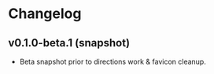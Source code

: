 # Changelog

## v0.1.0-beta.1 (snapshot)
- Beta snapshot prior to directions work & favicon cleanup.